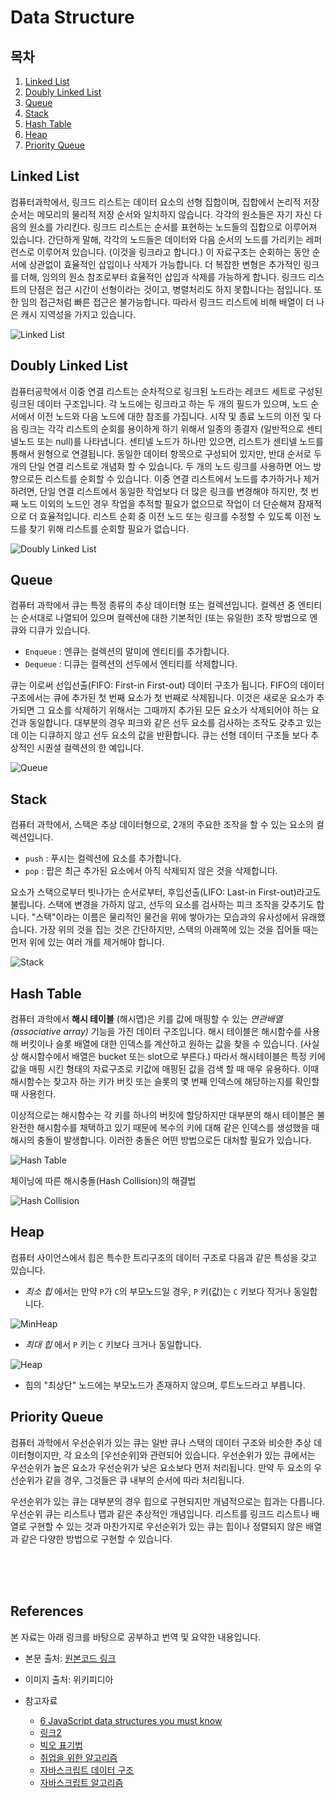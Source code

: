 # Data Structure

## 목차

1. [Linked List](#linked-list)
2. [Doubly Linked List](#doubly-linked-list)
3. [Queue](#queue)
4. [Stack](#stack)
5. [Hash Table](#hash-table)
6. [Heap](#heap)
7. [Priority Queue](#priority-queue)

## Linked List

 컴퓨터과학에서, 링크드 리스트는 데이터 요소의 선형 집합이며, 집합에서 논리적 저장 순서는 메모리의 물리적 저장 순서와 일치하지 않습니다.
 각각의 원소들은 자기 자신 다음의 원소를 가리킨다. 링크드 리스트는 순서를 표현하는 노드들의 집합으로 이루어져 있습니다. 간단하게 말해, 각각의 노드들은 데이터와 다음 순서의 노드를 가리키는 레퍼런스로 이루어져 있습니다. (이것을 링크라고 합니다.) 
 이 자료구조는 순회하는 동안 순서에 상관없이 효율적인 삽입이나 삭제가 가능합니다. 더 복잡한 변형은 추가적인 링크를 더해, 임의의 원소 참조로부터 효율적인 삽입과 삭제를 가능하게 합니다.
 링크드 리스트의 단점은 접근 시간이 선형이라는 것이고, 병렬처리도 하지 못합니다는 점입니다. 또한 임의 접근처럼 빠른 접근은 불가능합니다. 따라서 링크드 리스트에 비해 배열이 더 나은 캐시 지역성을 가지고 있습니다.

 ![Linked List](https://upload.wikimedia.org/wikipedia/commons/6/6d/Singly-linked-list.svg)



## Doubly Linked List

 컴퓨터공학에서 이중 연결 리스트는 순차적으로 링크된 노드라는 레코드 세트로 구성된 링크된 데이터 구조입니다. 
 각 노드에는 링크라고 하는 두 개의 필드가 있으며, 노드 순서에서 이전 노드와 다음 노드에 대한 참조를 가집니다. 
 시작 및 종료 노드의 이전 및 다음 링크는 각각 리스트의 순회를 용이하게 하기 위해서 일종의 종결자 (일반적으로 센티넬노드 또는 null)를 나타냅니다. 
 센티넬 노드가 하나만 있으면, 리스트가 센티넬 노드를 통해서 원형으로 연결됩니다. 
 동일한 데이터 항목으로 구성되어 있지만, 반대 순서로 두 개의 단일 연결 리스트로 개념화 할 수 있습니다.
 두 개의 노드 링크를 사용하면 어느 방향으로든 리스트를 순회할 수 있습니다. 
 이중 연결 리스트에서 노드를 추가하거나 제거하려면, 단일 연결 리스트에서 동일한 작업보다 더 많은 링크를 변경해야 하지만, 첫 번째 노드 이외의 노드인 경우 작업을 추적할 필요가 없으므로 작업이 더 단순해져 잠재적으로 더 효율적입니다. 리스트 순회 중 이전 노드 또는 링크를 수정할 수 있도록 이전 노드를 찾기 위해 리스트를 순회할 필요가 없습니다.

![Doubly Linked List](https://upload.wikimedia.org/wikipedia/commons/5/5e/Doubly-linked-list.svg)



## Queue

 컴퓨터 과학에서 큐는 특정 종류의 추상 데이터형 또는 컬렉션입니다.
 컬렉션 중 엔티티는 순서대로 나열되어 있으며 컬렉션에 대한 기본적인 (또는 유일한) 조작 방법으로 엔큐와 디큐가 있습니다.
   - `Enqueue` : 엔큐는 컬렉션의 말미에 엔티티를 추가합니다.
   - `Dequeue` : 디큐는 컬렉션의 선두에서 엔티티를 삭제합니다.

   

 큐는 이로써 선입선출(FIFO: First-in First-out) 데이터 구조가 됩니다. FIFO의 데이터 구조에서는 큐에 추가된 첫 번째 요소가 첫 번째로 삭제됩니다. 이것은 새로운 요소가 추가되면 그 요소를 삭제하기 위해서는 그때까지 추가된 모든 요소가 삭제되어야 하는 요건과 동일합니다. 대부분의 경우 피크와 같은 선두 요소를 검사하는 조작도 갖추고 있는데 이는 디큐하지 않고 선두 요소의 값을 반환합니다. 
 큐는 선형 데이터 구조들 보다 추상적인 시퀀셜 컬렉션의 한 예입니다.

![Queue](https://upload.wikimedia.org/wikipedia/commons/5/52/Data_Queue.svg)



## Stack

 컴퓨터 과학에서, 스택은 추상 데이터형으로, 2개의 주요한 조작을 할 수 있는 요소의 컬렉션입니다.
   - `push` : 푸시는 컬렉션에 요소를 추가합니다.
   - `pop` : 팝은 최근 추가된 요소에서 아직 삭제되지 않은 것을 삭제합니다.
    
 

 요소가 스택으로부터 빗나가는 순서로부터, 후입선출(LIFO: Last-in First-out)라고도 불립니다.
 스택에 변경을 가하지 않고, 선두의 요소를 검사하는 피크 조작을 갖추기도 합니다.
 "스택"이라는 이름은 물리적인 물건을 위에 쌓아가는 모습과의 유사성에서 유래했습니다.
 가장 위의 것을 집는 것은 간단하지만, 스택의 아래쪽에 있는 것을 집어들 때는 먼저 위에 있는 여러 개를 제거해야 합니다.

![Stack](https://upload.wikimedia.org/wikipedia/commons/b/b4/Lifo_stack.png)



## Hash Table

컴퓨터 과학에서 **해시 테이블** (해시맵)은 키를 값에 매핑할 수 있는 *연관배열(associative array)* 기능을 가진 데이터 구조입니다. 해시 테이블은 해시함수를 사용해 버킷이나 슬롯 배열에 대한 인덱스를 계산하고 원하는 값을 찾을 수 있습니다. (사실상 해시함수에서 배열은 bucket 또는 slot으로 부른다.)
따라서 해시테이블은 특정 키에 값을 매핑 시킨 형태의 자료구조로 키값에 매핑된 값을 검색 할 때 매우 유용하다. 이때 해시함수는 찾고자 하는 키가 버킷 또는 슬롯의 몇 번째 인덱스에 해당하는지를 확인할 때 사용힌다.

이상적으로는 해시함수는 각 키를 하나의 버킷에 할당하지만 대부분의 해시 테이블은 불완전한 해시함수를 채택하고 있기 때문에 복수의 키에 대해 같은 인덱스를 생성했을 때 해시의 충돌이 발생합니다. 이러한 충돌은 어떤 방법으로든 대처할 필요가 있습니다.

![Hash Table](https://upload.wikimedia.org/wikipedia/commons/7/7d/Hash_table_3_1_1_0_1_0_0_SP.svg)

체이닝에 따른 해시충돌(Hash Collision)의 해결법

![Hash Collision](https://upload.wikimedia.org/wikipedia/commons/d/d0/Hash_table_5_0_1_1_1_1_1_LL.svg)



## Heap

컴퓨터 사이언스에서 힙은 특수한 트리구조의 데이터 구조로 다음과 같은 특성을 갖고 있습니다.

 - *최소 힙* 에서는 만약 `P`가 `C`의 부모노드일 경우, `P` 키(값)는 `C` 키보다 작거나 동일합니다.

![MinHeap](https://upload.wikimedia.org/wikipedia/commons/6/69/Min-heap.png)

 - *최대 힙* 에서 `P` 키는 `C` 키보다 크거나 동일합니다.

![Heap](https://upload.wikimedia.org/wikipedia/commons/3/38/Max-Heap.svg)

 - 힙의 "최상단" 노드에는 부모노드가 존재하지 않으며, 루트노드라고 부릅니다.



## Priority Queue
 
컴퓨터 과학에서 우선순위가 있는 큐는 일반 큐나 스택의 데이터 구조와 비슷한 추상 데이터형이지만, 각 요소의 [우선순위]와 관련되어 있습니다. 우선순위가 있는 큐에서는 우선순위가 높은 요소가 우선순위가 낮은 요소보다 먼저 처리됩니다. 만약 두 요소의 우선순위가 같을 경우, 그것들은 큐 내부의 순서에 따라 처리됩니다.

우선순위가 있는 큐는 대부분의 경우 힙으로 구현되지만 개념적으로는 힙과는 다릅니다. 우선순위 큐는 리스트나 맵과 같은 추상적인 개념입니다. 리스트를 링크드 리스트나 배열로 구현할 수 있는 것과 마찬가지로 우선순위가 있는 큐는 힙이나 정렬되지 않은 배열과 같은 다양한 방법으로 구현할 수 있습니다.

<!-- 

## Trie



## Tree -->


<br/>
<br/>
<br/>


## References

본 자료는 아래 링크를 바탕으로 공부하고 번역 및 요약한 내용입니다.

- 본문 출처: [원본코드 링크](https://github.com/trekhleb/javascript-algorithms)

- 이미지 출처: 위키피디아

- 참고자료
   - [6 JavaScript data structures you must know](https://www.educative.io/blog/javascript-data-structures#array)
   - [링크2](https://ipex.tistory.com/entry/algorithms-%EC%9E%90%EB%B0%94%EC%8A%A4%ED%81%AC%EB%A6%BD%ED%8A%B8-%EC%95%8C%EA%B3%A0%EB%A6%AC%EC%A6%98-%EA%B0%9C%EC%9A%94-algorithms-in-JavaScript-OverView)
   - [빅오 표기법](https://aidanbae.github.io/code/algorithm/bigo/)
   - [취업을 위한 알고리즘](https://qkqhxla1.tistory.com/990)
   - [자바스크립트 데이터 구조](https://soldonii.tistory.com/category/Javascript%20%EA%B3%B5%EB%B6%80/Data%20Structure%20+%20Algorithms%28-%29?page=3)
   - [자바스크립트 알고리즘](https://soldonii.tistory.com/category/Javascript%20%EA%B3%B5%EB%B6%80/%EC%95%8C%EA%B3%A0%EB%A6%AC%EC%A6%98%20%ED%92%80%EC%9D%B4?page=2)